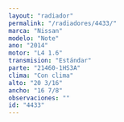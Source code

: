 ```yaml
---
layout: "radiador"
permalink: "/radiadores/4433/"
marca: "Nissan"
modelo: "Note"
ano: "2014"
motor: "L4 1.6"
transmision: "Estándar"
parte: "21460-1HS3A"
clima: "Con clima"
alto: "20 3/16"
ancho: "16 7/8"
observaciones: ""
id: "4433"
---
```


